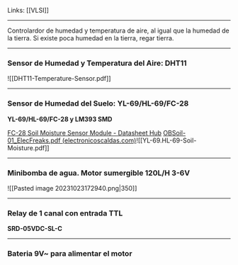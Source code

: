 Links: [[VLSI]]
___

Controlardor de humedad y temperatura de aire, al igual que la humedad de la tierra.
Si existe poca humedad en la tierra, regar tierra.


____
### Sensor de Humedad y Temperatura del Aire: DHT11 

![[DHT11-Temperature-Sensor.pdf]]

___

### Sensor de Humedad del Suelo: YL-69/HL-69/FC-28
**YL-69/HL-69/FC-28 y LM393 SMD**

[FC-28 Soil Moisture Sensor Module - Datasheet Hub](https://datasheethub.com/fc-28-soil-moisture-sensor-module/)
[OBSoil-01_ElecFreaks.pdf (electronicoscaldas.com)](https://www.electronicoscaldas.com/datasheet/OBSoil-01_ElecFreaks.pdf)![[YL-69.HL-69-Soil-Moisture.pdf]]
___

### Minibomba de agua. Motor sumergible 120L/H 3-6V
![[Pasted image 20231023172940.png|350]]

___

### Relay de 1 canal con entrada TTL
**SRD-05VDC-SL-C**

___

### Bateria 9V~ para alimentar el motor